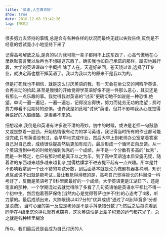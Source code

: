 ```yaml
---
title: '英语,人生真奇妙'
show: true
date: 2018-12-08 13:42:26
tag: [随笔]
---
```




很多努力去坚持的事情,总是会有各种各样的状况而最终无疑以失败告终,反倒是不经意的尝试竟小小地坚持下来了



记得高考解放之后,是真的以为我可能一辈子都用不上这东西了，心高气傲地在心里默默誓言我以后再也不想碰这东西了。确实我也如自己承诺的那样，踏实地践行着，大学的英语课四个字概括:除了人在。天道好轮回，苍天饶过谁,选择了IT专业，就决定再也摆不掉英语了。我以为我以为的原来不是我以为的。

但是打死我也不相信，就是这么讨厌英语的我，有一天会在坐公交的闲暇学英语,会再主动的拾起,甚至是慢慢的开始觉得学英语好像不是一件那么恶心，其实还是有那么一点乐趣的事。我觉得我对英语的"讨厌"更确切地不如说是一种恐惧,绝望。单词一遍一遍记，一遍一遍忘，记得没忘得快，努力而徒劳无功的绝望；费时费力却看不见期待的恐惧。也许我是如此地"讨厌"英语，但并不影响我从心底觉得英语好的人超级酷，是羡慕不来的。

细想起来,我倒是和英语有许多说不清的奇妙。初中的时候，或许是老师一句鼓励又或是憋着一股劲，开始热情很有动力的学习英语，我记得当时所有的作业都可能没完成,只有英语没有过，会早早地完成作业，然后大早上到老师办公室拿着答案自己对自己改，成绩很快提高然后更加有动力，最后形成一个循环正向反馈。从一个英语渣到中考的时候勉强到优秀的一个成绩，并不是一个分数有多高的"优秀"，而是一种笃定，也只有那时候是真正以之为乐。到了高中英语渣本质显露无疑，随着讲的东西越来越多越来越复杂,觉得枯燥学不进去提不起有一点兴趣。所幸是并不影响我拿到一个还不错的考试分数，到后面基本就是沦为做题机器各种刷，知识点屁点说不出就是能考试...最让我觉得滑稽的是，高考自己觉得擅长的科目没一科考好了，反而是英语考了6科里面最好的一个成绩。大学英语更是江湖日下，还是笔直的那种，一个学期混过去就觉得除了多看了几句英语怕是英语水平都比不得一个初中生。然后抱着菩萨保佑(当然内心是觉得菩萨也护不住)的心态考了4级，听力蒙的。最后成绩出来，大跌眼镜以427分的"优异成绩"通过了4级(毕竟多1分都是浪费)，当时心里的第一反应是老师是不是手抖录错分数了?;然后之后每次看到同学在4级里沉沦挣扎就有点窃喜，这次英语怕是上辈子积累的运气都花光了。总之就是各种稀里糊涂

所以，我们最后还是会成为自己讨厌的人



